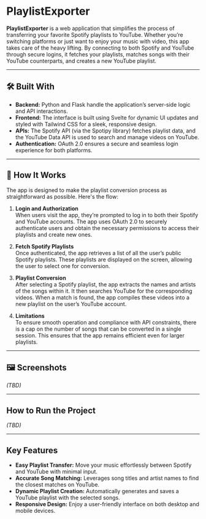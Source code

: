 # PlaylistExporter

**PlaylistExporter** is a web application that simplifies the process of transferring your favorite Spotify playlists to YouTube. Whether you’re switching platforms or just want to enjoy your music with video, this app takes care of the heavy lifting. By connecting to both Spotify and YouTube through secure logins, it fetches your playlists, matches songs with their YouTube counterparts, and creates a new YouTube playlist.

---

## 🛠️ Built With

- **Backend:** Python and Flask handle the application’s server-side logic and API interactions.
- **Frontend:** The interface is built using Svelte for dynamic UI updates and styled with Tailwind CSS for a sleek, responsive design.
- **APIs:** The Spotify API (via the Spotipy library) fetches playlist data, and the YouTube Data API is used to search and manage videos on YouTube.
- **Authentication:** OAuth 2.0 ensures a secure and seamless login experience for both platforms.

---

## 🚀 How It Works

The app is designed to make the playlist conversion process as straightforward as possible. Here's the flow:

1. **Login and Authorization**  
   When users visit the app, they’re prompted to log in to both their Spotify and YouTube accounts. The app uses OAuth 2.0 to securely authenticate users and obtain the necessary permissions to access their playlists and create new ones.

2. **Fetch Spotify Playlists**  
   Once authenticated, the app retrieves a list of all the user’s public Spotify playlists. These playlists are displayed on the screen, allowing the user to select one for conversion.

3. **Playlist Conversion**  
   After selecting a Spotify playlist, the app extracts the names and artists of the songs within it. It then searches YouTube for the corresponding videos. When a match is found, the app compiles these videos into a new playlist on the user’s YouTube account.

4. **Limitations**  
   To ensure smooth operation and compliance with API constraints, there is a cap on the number of songs that can be converted in a single session. This ensures that the app remains efficient even for larger playlists.

---

## 🖼️ Screenshots

*(TBD)*

---

## How to Run the Project

*(TBD)*

---

## Key Features

- **Easy Playlist Transfer:** Move your music effortlessly between Spotify and YouTube with minimal input.
- **Accurate Song Matching:** Leverages song titles and artist names to find the closest matches on YouTube.
- **Dynamic Playlist Creation:** Automatically generates and saves a YouTube playlist with the selected songs.
- **Responsive Design:** Enjoy a user-friendly interface on both desktop and mobile devices.

